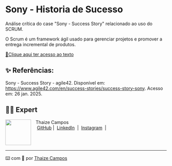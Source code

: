 # Sony - Historia de Sucesso

Análise crítica do case "Sony - Success Story" relacionado ao uso do SCRUM.

O Scrum é um framework ágil usado para gerenciar projetos e promover a entrega incremental de produtos.

<a href="output/SONY e Agile42 caso de sucesso do SCRUM.pdf" title="Read PDF"> 📕Clique aqui ter acesso ao texto</a>

## ✨ Referências:
Sony - Success Story - agile42. Disponível em: 
https://www.agile42.com/en/success-stories/success-story-sony. Acesso em: 26 jan. 2025.

## 👨‍💻 Expert

<p>
    <img 
      align=left 
      margin=10 
      width=80 
      src="https://avatars.githubusercontent.com/u/189490122?v=4"
    />
    <p>&nbsp&nbsp&nbspThaize Campos<br>
    &nbsp&nbsp&nbsp
    <a href="https://github.com/Thaizebmc/">
    GitHub</a>&nbsp;|&nbsp;
    <a href="https://www.linkedin.com/in/thaize-barbosa-mendes-campos-63b47427a/">LinkedIn</a>
&nbsp;|&nbsp;
    <a href="https://www.instagram.com/camposthaize/">
    Instagram</a>
&nbsp;|&nbsp;</p>
</p>
<br/><br/>
<p>

---

⌨️ com 💜 por [Thaize Campos](https://github.com/Thaizebmc/)
